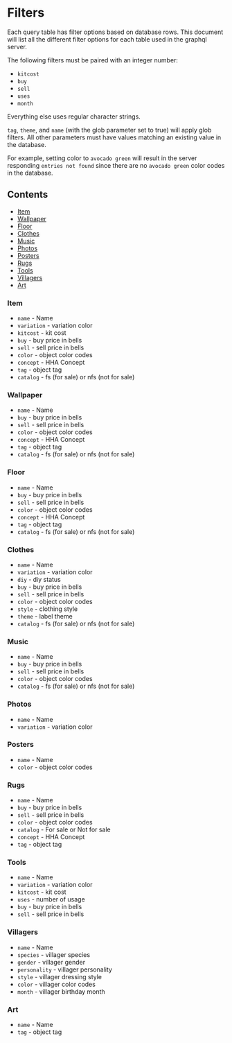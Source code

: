 # Filters

Each query table has filter options based on database rows. This document will list all the different filter options for each table used
in the graphql server.

The following filters must be paired with an integer number:

- `kitcost`
- `buy`
- `sell`
- `uses`
- `month`

Everything else uses regular character strings.

`tag`, `theme`, and `name` (with the glob parameter set to true) will apply glob filters. All other parameters must have values
matching an existing value in the database.

For example, setting color to `avocado green` will result in the server responding `entries not found` since there are no `avocado green`
color codes in the database.

## Contents

- [Item](#item)
- [Wallpaper](#wallpaper)
- [Floor](#floor)
- [Clothes](#clothes)
- [Music](#music)
- [Photos](#photos)
- [Posters](#posters)
- [Rugs](#rugs)
- [Tools](#tools)
- [Villagers](#villagers)
- [Art](#art)

### Item

- `name` - Name
- `variation` - variation color
- `kitcost` - kit cost
- `buy` - buy price in bells
- `sell` - sell price in bells
- `color` - object color codes
- `concept` - HHA Concept
- `tag` - object tag
- `catalog` - fs (for sale) or nfs (not for sale)

### Wallpaper

- `name` - Name
- `buy` - buy price in bells
- `sell` - sell price in bells
- `color` - object color codes
- `concept` - HHA Concept
- `tag` - object tag
- `catalog` - fs (for sale) or nfs (not for sale)

### Floor

- `name` - Name
- `buy` - buy price in bells
- `sell` - sell price in bells
- `color` - object color codes
- `concept` - HHA Concept
- `tag` - object tag
- `catalog` - fs (for sale) or nfs (not for sale)

### Clothes

- `name` - Name
- `variation` - variation color
- `diy` - diy status
- `buy` - buy price in bells
- `sell` - sell price in bells
- `color` - object color codes
- `style` - clothing style
- `theme` - label theme
- `catalog` - fs (for sale) or nfs (not for sale)

### Music

- `name` - Name
- `buy` - buy price in bells
- `sell` - sell price in bells
- `color` - object color codes
- `catalog` - fs (for sale) or nfs (not for sale)

### Photos

- `name` - Name
- `variation` - variation color

### Posters

- `name` - Name
- `color` - object color codes

### Rugs

- `name` - Name
- `buy` - buy price in bells
- `sell` - sell price in bells
- `color` - object color codes
- `catalog` - For sale or Not for sale
- `concept` - HHA Concept
- `tag` - object tag

### Tools

- `name` - Name
- `variation` - variation color
- `kitcost` - kit cost
- `uses` - number of usage
- `buy` - buy price in bells
- `sell` - sell price in bells

### Villagers

- `name` - Name
- `species` - villager species
- `gender` - villager gender
- `personality` - villager personality
- `style` - villager dressing style
- `color` - villager color codes
- `month` - villager birthday month

### Art

- `name` - Name
- `tag` - object tag
